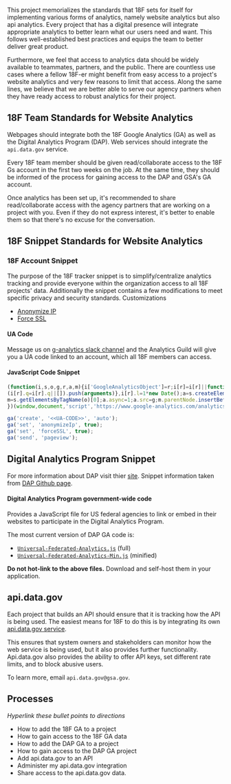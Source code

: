 This project memorializes the standards that 18F sets for itself for implementing various forms of analytics, namely website analytics but also api analytics.  Every project that has a digital presence will integrate appropriate analytics to better learn what our users need and want.  This follows well-established best practices and equips the team to better deliver great product.

Furthermore, we feel that access to analytics data should be widely available to teammates, partners, and the public.  There are countless use cases where a fellow 18F-er might benefit from easy access to a project's website analytics and very few reasons to limit that access.  Along the same lines, we believe that we are better able to serve our agency partners when they have ready access to robust analytics for their project.


## 18F Team Standards for Website Analytics

Webpages should integrate both the 18F Google Analytics (GA) as well as the Digital Analytics Program (DAP).  Web services should integrate the `api.data.gov` service.

Every 18F team member should be given read/collaborate access to the 18F Gs account in the first two weeks on the job.  At the same time, they should be informed of the process for gaining access to the DAP and GSA's GA account.

Once analytics has been set up, it's recommended to share read/collaborate access with the agency partners that are working on a project with you.  Even if they do not express interest, it's better to enable them so that there's no excuse for the conversation.

## 18F Snippet Standards for Website Analytics

### 18F Account Snippet

The purpose of the 18F tracker snippet is to simplify/centralize analytics tracking and provide everyone within the organization access to all 18F projects' data. Additionally the snippet contains a few modifications to meet specific privacy and security standards.
Customizations
* [Anonymize IP](https://developers.google.com/analytics/devguides/collection/analyticsjs/field-reference#anonymizeIp)
* [Force SSL](https://developers.google.com/analytics/devguides/collection/analyticsjs/field-reference#forceSSL)

#### UA Code
Message us on [g-analytics slack channel](https://18f.slack.com/messages/g-analytics/) and the Analytics Guild will give you a UA code linked to an account, which all 18F members can access.


#### JavaScript Code Snippet
```javascript
(function(i,s,o,g,r,a,m){i['GoogleAnalyticsObject']=r;i[r]=i[r]||function(){
(i[r].q=i[r].q||[]).push(arguments)},i[r].l=1*new Date();a=s.createElement(o),
m=s.getElementsByTagName(o)[0];a.async=1;a.src=g;m.parentNode.insertBefore(a,m)
})(window,document,'script','https://www.google-analytics.com/analytics.js','ga');

ga('create', '<<UA-CODE>>', 'auto');
ga('set', 'anonymizeIp', true);
ga('set', 'forceSSL', true);
ga('send', 'pageview');
```

## Digital Analytics Program Snippet
For more information about DAP visit thier [site](https://www.digitalgov.gov/services/dap/). Snippet information taken from [DAP Github page](https://github.com/digital-analytics-program/gov-wide-code).

#### Digital Analytics Program government-wide code
Provides a JavaScript file for US federal agencies to link or embed in their websites to participate in the Digital Analytics Program.

The most current version of DAP GA code is:

* [`Universal-Federated-Analytics.js`](https://raw.githubusercontent.com/digital-analytics-program/gov-wide-code/master/Universal-Federated-Analytics.js) (full)
* [`Universal-Federated-Analytics-Min.js`](https://raw.githubusercontent.com/digital-analytics-program/gov-wide-code/master/Universal-Federated-Analytics-Min.js) (minified)

**Do not hot-link to the above files.** Download and self-host them in your application.

## api.data.gov

Each project that builds an API should ensure that it is tracking how the API is being used.  The easiest means for 18F to do this is by integrating its own [api.data.gov service](https://api.data.gov/).

This ensures that system owners and stakeholders can monitor how the web service is being used, but it also provides further functionality.  Api.data.gov also provides the ability to offer API keys, set different rate limits, and to block abusive users.

To learn more, email `api.data.gov@gsa.gov`.

## Processes

_Hyperlink these bullet points to directions_

* How to add the 18F GA to a project
* How to gain access to the 18F GA data
* How to add the DAP GA to a project
* How to gain access to the DAP GA project
* Add api.data.gov to an API
* Administer my api.data.gov integration
* Share access to the api.data.gov data.
